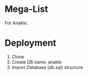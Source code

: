 # Mega-List

For Anakle.

# Deployment
1. Clone
2. Create DB name: anakle
3. Import Database (db.sql) structure



